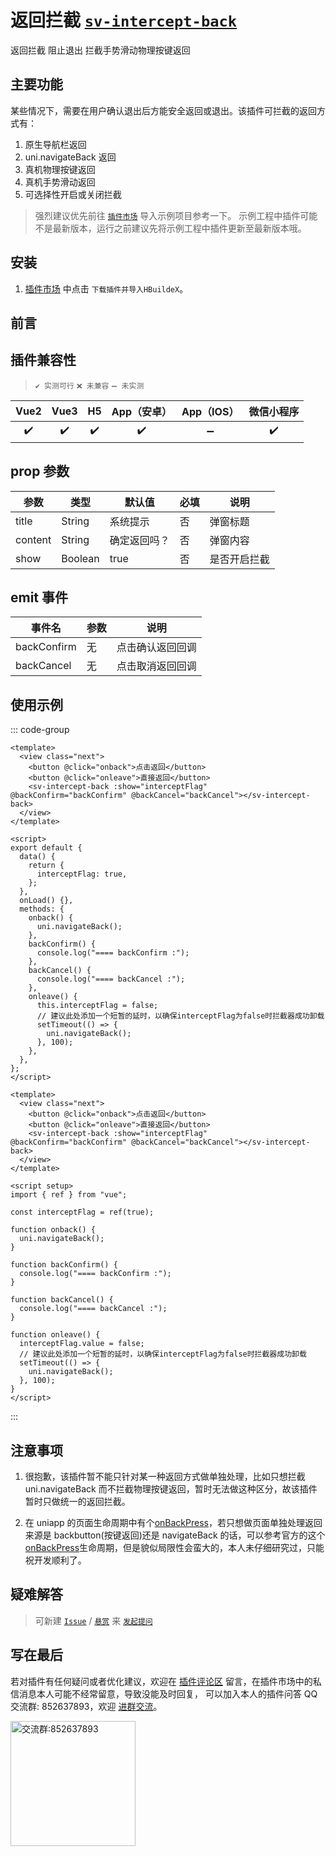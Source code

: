# 返回拦截 [`sv-intercept-back`](https://ext.dcloud.net.cn/plugin?id=16381)

返回拦截 阻止退出 拦截手势滑动物理按键返回

## 主要功能

某些情况下，需要在用户确认退出后方能安全返回或退出。该插件可拦截的返回方式有：

1. 原生导航栏返回
2. uni.navigateBack 返回
3. 真机物理按键返回
4. 真机手势滑动返回
5. 可选择性开启或关闭拦截

> 强烈建议优先前往 [`插件市场`](https://ext.dcloud.net.cn/plugin?id=16381) 导入示例项目参考一下。
> 示例工程中插件可能不是最新版本，运行之前建议先将示例工程中插件更新至最新版本哦。

## 安装

1. [插件市场](https://ext.dcloud.net.cn/plugin?id=16381) 中点击 `下载插件并导入HBuildeX`。

## 前言

## 插件兼容性

> `✔️ 实测可行` `❌ 未兼容` `➖ 未实测`

| Vue2 | Vue3 | H5  | App（安卓） | App（IOS） | 微信小程序 |
| :--: | :--: | :-: | :---------: | :--------: | :--------: |
|  ✔️  |  ✔️  | ✔️  |     ✔️      |     ➖     |     ✔️     |

## prop 参数

| 参数    | 类型    | 默认值       | 必填 | 说明         |
| ------- | ------- | ------------ | ---- | ------------ |
| title   | String  | 系统提示     | 否   | 弹窗标题     |
| content | String  | 确定返回吗？ | 否   | 弹窗内容     |
| show    | Boolean | true         | 否   | 是否开启拦截 |

## emit 事件

| 事件名      | 参数 | 说明             |
| ----------- | ---- | ---------------- |
| backConfirm | 无   | 点击确认返回回调 |
| backCancel  | 无   | 点击取消返回回调 |

## 使用示例

::: code-group

```vue [vue2]
<template>
  <view class="next">
    <button @click="onback">点击返回</button>
    <button @click="onleave">直接返回</button>
    <sv-intercept-back :show="interceptFlag" @backConfirm="backConfirm" @backCancel="backCancel"></sv-intercept-back>
  </view>
</template>

<script>
export default {
  data() {
    return {
      interceptFlag: true,
    };
  },
  onLoad() {},
  methods: {
    onback() {
      uni.navigateBack();
    },
    backConfirm() {
      console.log("==== backConfirm :");
    },
    backCancel() {
      console.log("==== backCancel :");
    },
    onleave() {
      this.interceptFlag = false;
      // 建议此处添加一个短暂的延时，以确保interceptFlag为false时拦截器成功卸载
      setTimeout(() => {
        uni.navigateBack();
      }, 100);
    },
  },
};
</script>
```

```vue [vue3]
<template>
  <view class="next">
    <button @click="onback">点击返回</button>
    <button @click="onleave">直接返回</button>
    <sv-intercept-back :show="interceptFlag" @backConfirm="backConfirm" @backCancel="backCancel"></sv-intercept-back>
  </view>
</template>

<script setup>
import { ref } from "vue";

const interceptFlag = ref(true);

function onback() {
  uni.navigateBack();
}

function backConfirm() {
  console.log("==== backConfirm :");
}

function backCancel() {
  console.log("==== backCancel :");
}

function onleave() {
  interceptFlag.value = false;
  // 建议此处添加一个短暂的延时，以确保interceptFlag为false时拦截器成功卸载
  setTimeout(() => {
    uni.navigateBack();
  }, 100);
}
</script>
```

:::

## 注意事项

1. 很抱歉，该插件暂不能只针对某一种返回方式做单独处理，比如只想拦截 uni.navigateBack 而不拦截物理按键返回，暂时无法做这种区分，故该插件暂时只做统一的返回拦截。

2. 在 uniapp 的页面生命周期中有个[onBackPress](https://uniapp.dcloud.net.cn/tutorial/page.html#lifecycle)，若只想做页面单独处理返回来源是 backbutton(按键返回)还是 navigateBack 的话，可以参考官方的这个[onBackPress](https://uniapp.dcloud.net.cn/tutorial/page.html#lifecycle)生命周期，但是貌似局限性会蛮大的，本人未仔细研究过，只能祝开发顺利了。

## 疑难解答

> 可新建 [`Issue`](https://gitee.com/Sonve/sv-app-docs/issues/new) / [`悬赏`](https://gitee.com/Sonve/sv-app-docs/reward_issues/new) 来 [`发起提问`](https://gitee.com/Sonve/sv-app-docs/issues)

## 写在最后

若对插件有任何疑问或者优化建议，欢迎在 [插件评论区](https://ext.dcloud.net.cn/plugin?id=16381#rating) 留言，在插件市场中的私信消息本人可能不经常留意，导致没能及时回复，
可以加入本人的插件问答 QQ 交流群: 852637893，欢迎 [进群交流](https://qm.qq.com/cgi-bin/qm/qr?k=HD9IXnUruOa5pplF1jAeQsLb9BNnP_DE&jump_from=webapi&authKey=tk61Q5la3EAprdYcUBD7v0PBly795OTcT4UT36XxqcG7pmhGRpE+yFlt75vQBWeY)。

<img width="200" src="https://mp-74bfcbac-6ba6-4f39-8513-8831390ff75a.cdn.bspapp.com/static/qqqun.jpg" alt="交流群:852637893"/>
